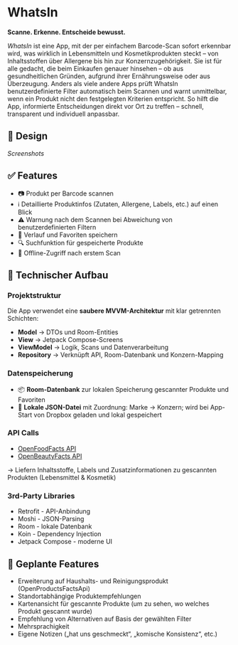


# WhatsIn  
**Scanne. Erkenne. Entscheide bewusst.**

*WhatsIn* ist eine App, mit der per einfachem Barcode-Scan sofort erkennbar wird, was wirklich in Lebensmitteln und Kosmetikprodukten steckt – von Inhaltsstoffen über Allergene bis hin zur Konzernzugehörigkeit.
Sie ist für alle gedacht, die beim Einkaufen genauer hinsehen – ob aus gesundheitlichen Gründen, aufgrund ihrer Ernährungsweise oder aus Überzeugung.
Anders als viele andere Apps prüft WhatsIn benutzerdefinierte Filter automatisch beim Scannen und warnt unmittelbar, wenn ein Produkt nicht den festgelegten Kriterien entspricht.
So hilft die App, informierte Entscheidungen direkt vor Ort zu treffen – schnell, transparent und individuell anpassbar.

## 🎨 Design

*Screenshots*

## ✅ Features

- 📷 Produkt per Barcode scannen
- ℹ️ Detaillierte Produktinfos (Zutaten, Allergene, Labels, etc.) auf einen Blick
- ⚠️ Warnung nach dem Scannen bei Abweichung von benutzerdefinierten Filtern
- 📌 Verlauf und Favoriten speichern
- 🔍 Suchfunktion für gespeicherte Produkte
- 🔁 Offline-Zugriff nach erstem Scan


## 🧱 Technischer Aufbau

### Projektstruktur

Die App verwendet eine **saubere MVVM-Architektur** mit klar getrennten Schichten:

- **Model** → DTOs und Room-Entities
- **View** → Jetpack Compose-Screens
- **ViewModel** → Logik, Scans und Datenverarbeitung
- **Repository** → Verknüpft API, Room-Datenbank und Konzern-Mapping

### Datenspeicherung

- 📦 **Room-Datenbank** zur lokalen Speicherung gescannter Produkte und Favoriten
- 📁 **Lokale JSON-Datei** mit Zuordnung: Marke → Konzern; wird bei App-Start von Dropbox geladen und lokal gespeichert

### API Calls

-  [OpenFoodFacts API](https://world.openfoodfacts.org/)
-  [OpenBeautyFacts API](https://world.openbeautyfacts.org/)
  
→ Liefern Inhaltsstoffe, Labels und Zusatzinformationen zu gescannten Produkten (Lebensmittel & Kosmetik)

### 3rd-Party Libraries

- Retrofit - API-Anbindung
- Moshi - JSON-Parsing
- Room - lokale Datenbank
- Koin - Dependency Injection
- Jetpack Compose - moderne UI

## 🚀 Geplante Features

- Erweiterung auf Haushalts- und Reinigungsprodukt (OpenProductsFactsApi)
- Standortabhängige Produktempfehlungen
- Kartenansicht für gescannte Produkte (um zu sehen, wo welches Produkt gescannt wurde)
- Empfehlung von Alternativen auf Basis der gewählten Filter
- Mehrsprachigkeit
- Eigene Notizen („hat uns geschmeckt“, „komische Konsistenz“, etc.)
